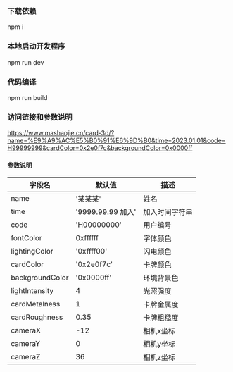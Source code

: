 ### 下载依赖
npm i

### 本地启动开发程序
npm run dev

### 代码编译
npm run build


### 访问链接和参数说明
https://www.mashaojie.cn/card-3d/?name=%E9%A9%AC%E5%B0%91%E6%9D%B0&time=2023.01.01&code=H99999999&cardColor=0x2e0f7c&backgroundColor=0x0000ff

#### 参数说明
| 字段名            | 默认值           | 描述             |
| ----------------- | ---------------- | ---------------- |
| name              | '某某某'         | 姓名             |
| time              | '9999.99.99 加入' | 加入时间字符串   |
| code              | 'H00000000'      | 用户编号         |
| fontColor         | 0xffffff         | 字体颜色         |
| lightingColor     | '0xffff00'       | 闪电颜色         |
| cardColor         | '0x2e0f7c'       | 卡牌颜色         |
| backgroundColor   | '0x0000ff'       | 环境背景色       |
| lightIntensity    | 4                | 光照强度         |
| cardMetalness     | 1                | 卡牌金属度       |
| cardRoughness     | 0.35             | 卡牌粗糙度       |
| cameraX           | -12              | 相机x坐标        |
| cameraY           | 0                | 相机y坐标        |
| cameraZ           | 36               | 相机z坐标        |
